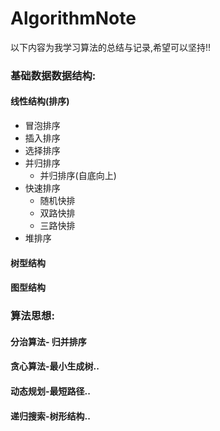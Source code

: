 AlgorithmNote
====
以下内容为我学习算法的总结与记录,希望可以坚持!!
### 基础数据数据结构:
#### 线性结构(排序)
* 冒泡排序
* 插入排序
* 选择排序
* 并归排序
  * 并归排序(自底向上)
* 快速排序
  * 随机快排
  * 双路快排
  * 三路快排
* 堆排序
       
#### 树型结构
        
#### 图型结构

### 算法思想:
#### 分治算法- 归并排序
#### 贪心算法-最小生成树..
#### 动态规划-最短路径..
#### 递归搜索-树形结构..
